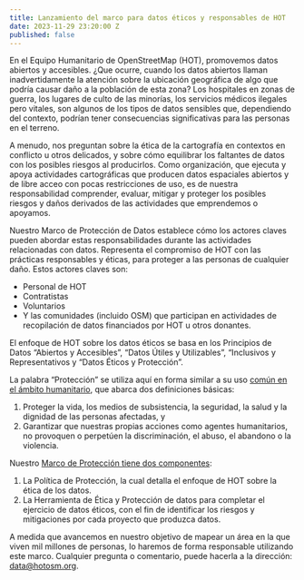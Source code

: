 ```yaml
---
title: Lanzamiento del marco para datos éticos y responsables de HOT
date: 2023-11-29 23:20:00 Z
published: false
---
```


En el Equipo Humanitario de OpenStreetMap (HOT), promovemos datos abiertos y accesibles. ¿Que ocurre, cuando los datos abiertos llaman inadvertidamente la atención sobre la ubicación geográfica de algo que podría causar daño a la población de esta zona? Los hospitales en zonas de guerra, los lugares de culto de las minorías, los servicios médicos ilegales pero vitales, son algunos de los tipos de datos sensibles que, dependiendo del contexto, podrían tener consecuencias significativas para las personas en el terreno. 

A menudo, nos preguntan sobre la ética de la cartografía en contextos en conflicto u otros delicados, y sobre cómo equilibrar los faltantes de datos con los posibles riesgos al producirlos. Como organización, que ejecuta y apoya actividades cartográficas que producen datos espaciales abiertos y de libre acceo con pocas restricciones de uso, es de nuestra responsabilidad comprender, evaluar, mitigar y proteger los posibles riesgos y daños derivados de las actividades que emprendemos o apoyamos. 

Nuestro Marco de Protección de Datos establece cómo los actores claves pueden abordar estas responsabilidades durante las actividades relacionadas con datos. Representa el compromiso de HOT con las prácticas responsables y éticas, para proteger a las personas de cualquier daño. Estos actores claves son:
* Personal de HOT
* Contratistas
* Voluntarios
* Y las comunidades (incluido OSM) que participan en actividades de recopilación de datos financiados por HOT u otros donantes. 

El enfoque de HOT sobre los datos éticos se basa en los Principios de Datos “Abiertos y Accesibles”, “Datos Útiles y Utilizables”, “Inclusivos y Representativos y “Datos Éticos y Protección”. 

La palabra “Protección” se utiliza aquí en forma similar a su uso [común en el ámbito humanitario](https://www.unocha.org/es/themes/protection), que abarca dos definiciones básicas:
1. Proteger la vida, los medios de subsistencia, la seguridad, la salud y la dignidad de las personas afectadas, y 
2. Garantizar que nuestras propias acciones como agentes humanitarios, no provoquen o perpetúen la discriminación, el abuso, el abandono o la violencia. 

Nuestro [Marco de Protección tiene dos componentes](https://github.com/hotosm/data_protection_project/):
1. La Política de Protección, la cual detalla el enfoque de HOT sobre la ética de los datos.
2. La Herramienta de Ética y Protección de datos para completar el ejercicio de datos éticos, con el fin de identificar los riesgos y mitigaciones por cada proyecto que produzca datos. 

A medida que avancemos en nuestro objetivo de mapear un área en la que viven mil millones de personas, lo haremos de forma responsable utilizando este marco. Cualquier pregunta o comentario, puede hacerla a la dirección: data@hotosm.org.